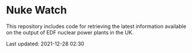 # Nuke Watch

This repository includes code for retrieving the latest information available on the output of EDF nuclear power plants in the UK.

Last updated: 2021-12-28 02:30